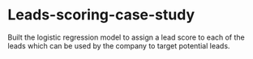 # Leads-scoring-case-study
Built the logistic regression model to assign a lead score to each of the leads which can be used by the company to target potential leads.

